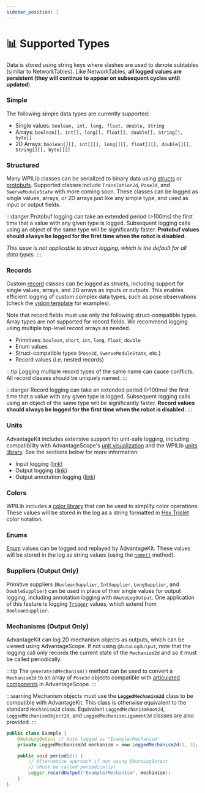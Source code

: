 ```yaml
---
sidebar_position: 1
---
```


# 📊 Supported Types

Data is stored using string keys where slashes are used to denote subtables (similar to NetworkTables). Like NetworkTables, **all logged values are persistent (they will continue to appear on subsequent cycles until updated**).

### Simple

The following simple data types are currently supported:

- Single values: `boolean, int, long, float, double, String`
- Arrays: `boolean[], int[], long[], float[], double[], String[], byte[]`
- 2D Arrays: `boolean[][], int[][], long[][], float[][], double[][], String[][], byte[][]`

### Structured

Many WPILib classes can be serialized to binary data using [structs](https://github.com/wpilibsuite/allwpilib/blob/main/wpiutil/doc/struct.adoc) or [protobufs](https://protobuf.dev). Supported classes include `Translation2d`, `Pose3d`, and `SwerveModuleState` with more coming soon. These classes can be logged as single values, arrays, or 2D arrays just like any simple type, and used as input or output fields.

:::danger
Protobuf logging can take an extended period (>100ms) the first time that a value with any given type is logged. Subsequent logging calls using an object of the same type will be significantly faster. **Protobuf values should always be logged for the first time when the robot is disabled.**

_This issue is not applicable to struct logging, which is the default for all data types._
:::

### Records

Custom [record](https://www.baeldung.com/java-record-keyword) classes can be logged as structs, including support for single values, arrays, and 2D arrays as inputs or outputs. This enables efficient logging of custom complex data types, such as pose observations (check the [vision template](/getting-started/template-projects/vision-template) for examples).

Note that record fields must use only the following struct-compatible types. Array types are not supported for record fields. We recommend logging using multiple top-level record arrays as needed.

- Primitives: `boolean`, `short`, `int`, `long`, `float`, `double`
- Enum values
- Struct-compatible types (`Pose2d`, `SwerveModuleState`, etc.)
- Record values (i.e. nested records)

:::tip
Logging multiple record types of the same name can cause conflicts. All record classes should be uniquely named.
:::

:::danger
Record logging can take an extended period (>100ms) the first time that a value with any given type is logged. Subsequent logging calls using an object of the same type will be significantly faster. **Record values should always be logged for the first time when the robot is disabled.**
:::

### Units

AdvantageKit includes extensive support for unit-safe logging, including compatibility with AdvantageScope's [unit visualization](https://docs.advantagescope.org/tab-reference/line-graph/units) and the WPILib [units library](https://docs.wpilib.org/en/latest/docs/software/basic-programming/java-units.html). See the sections below for more information:

- Input logging ([link](/data-flow/recording-inputs/annotation-logging#units))
- Output logging ([link](/data-flow/recording-outputs/#units))
- Output annotation logging ([link](/data-flow/recording-outputs/annotation-logging#unit))

### Colors

WPILib includes a [color library](https://github.wpilib.org/allwpilib/docs/release/java/edu/wpi/first/wpilibj/util/Color.html) that can be used to simplify color operations. These values will be stored in the log as a string formatted in [Hex Triplet](https://en.wikipedia.org/wiki/Web_colors) color notation.

### Enums

[Enum](https://www.w3schools.com/java/java_enums.asp) values can be logged and replayed by AdvantageKit. These values will be stored in the log as string values (using the [`name()`](https://docs.oracle.com/javase/8/docs/api/java/lang/Enum.html#name--) method).

### Suppliers (Output Only)

Primitive suppliers (`BooleanSupplier`, `IntSupplier`, `LongSupplier`, and `DoubleSupplier`) can be used in place of their single values for output logging, including annotation logging with `@AutoLogOutput`. One application of this feature is logging [`Trigger`](https://github.wpilib.org/allwpilib/docs/release/java/edu/wpi/first/wpilibj2/command/button/Trigger.html) values, which extend from `BooleanSupplier`.

### Mechanisms (Output Only)

AdvantageKit can log 2D mechanism objects as outputs, which can be viewed using AdvantageScope. If not using `@AutoLogOutput`, note that the logging call only records the current state of the `Mechanism2d` and so it must be called periodically.

:::tip
The `generate3dMechanism()` method can be used to convert a `Mechanism2d` to an array of `Pose3d` objects compatible with [articulated components](https://docs.advantagescope.org/tab-reference/3d-field/#3d-components) in AdvantageScope.
:::

:::warning
Mechanism objects must use the **`LoggedMechanism2d`** class to be compatible with AdvantageKit. This class is otherwise equivalent to the standard `Mechanism2d` class. Equivalent `LoggedMechanismRoot2d`, `LoggedMechanismObject2d`, and `LoggedMechanismLigament2d` classes are also provided.
:::

```java
public class Example {
    @AutoLogOutput // Auto logged as "Example/Mechanism"
    private LoggedMechanism2d mechanism = new LoggedMechanism2d(3, 3);

    public void periodic() {
        // Alternative approach if not using @AutoLogOutput
        // (Must be called periodically)
        Logger.recordOutput("Example/Mechanism", mechanism);
    }
}
```
